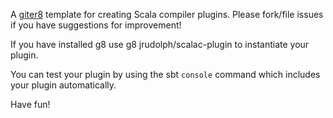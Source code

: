 A [giter8][g8] template for creating Scala compiler plugins. Please fork/file issues if you
have suggestions for improvement!

If you have installed g8 use
    g8 jrudolph/scalac-plugin
to instantiate your plugin.

You can test your plugin by using the sbt `console` command which includes your plugin automatically.

Have fun!

[g8]: http://github.com/n8han/giter8#readme
